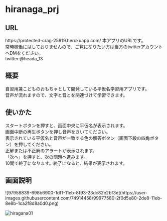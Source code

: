 # hiranaga_prj

<h2>URL</h2>
https://protected-crag-25819.herokuapp.com/
本アプリのURLです。</br>
常時稼働にはしておりませんので、ご覧になりたい方は当方のtwitterアカウントへDMをください。</br>
twitter:@heada_13

<h2>概要</h2>
自習用兼こどものおもちゃとして開発している平仮名学習用アプリです。</br>
音声が流れますので、文字と音とを関連づけて学習できます。

<h2>使いかた</h2>
スタートボタンを押すと、画面中央に平仮名が表示されます。</br>
画面中断の再生ボタンを押し音声をきいてください。</br>
表示されている平仮名と音声が一致する色の解答ボタン（画面下段の四角ボタン）を押してください。</br>
正解または不正解のアラートが表示されます。</br>
「次へ」を押すと、次の問題へ進みます。</br>
10問で終了になります。終了になると、結果が表示されます。</br>

<h2>画面説明</h2>
![97958839-698b6900-1df1-11eb-8f93-23dc82e2bf3e](https://user-images.githubusercontent.com/74914458/99977580-2f0d5e80-2de8-11eb-8e8b-1ca2f8d8a0d0.png)


![hiragana01](https://user-images.githubusercontent.com/49239713/97958758-377a0700-1df1-11eb-861b-39078244938e.png)
